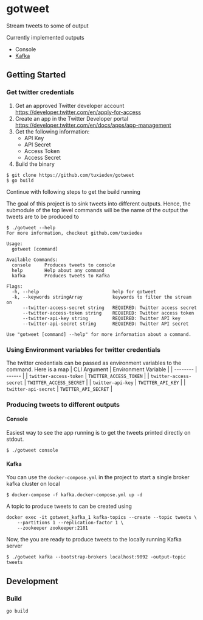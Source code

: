 # gotweet

Stream tweets to some of output

Currently implemented outputs
- Console
- [Kafka](https://kafka.apache.org)


## Getting Started

### Get twitter credentials

1. Get an approved Twitter developer account https://developer.twitter.com/en/apply-for-access
2. Create an app in the Twitter Developer portal https://developer.twitter.com/en/docs/apps/app-management
3. Get the following information:
    * API Key
    * API Secret
    * Access Token
    * Access Secret
4. Build the binary
```
$ git clone https://github.com/tuxiedev/gotweet
$ go build
```
Continue with following steps to get the build running

The goal of this project is to sink tweets into different outputs. Hence, the submodule of the top level commands will be the name of the output the tweets are to be produced to

```
$ ./gotweet --help
For more information, checkout github.com/tuxiedev

Usage:
  gotweet [command]

Available Commands:
  console     Produces tweets to console
  help        Help about any command
  kafka       Produces tweets to Kafka

Flags:
  -h, --help                           help for gotweet
  -k, --keywords stringArray           keywords to filter the stream on
      --twitter-access-secret string   REQUIRED: Twitter access secret
      --twitter-access-token string    REQUIRED: Twitter access token
      --twitter-api-key string         REQUIRED: Twitter API key
      --twitter-api-secret string      REQUIRED: Twitter API secret

Use "gotweet [command] --help" for more information about a command.
```

### Using Environment variables for twitter credentials
The twitter credentials can be passed as environment variables to the command. Here is a map
| CLI Argument | Environment Variable |
| -------- | ------ |
| `twitter-access-token` | `TWITTER_ACCESS_TOKEN` | 
| `twitter-access-secret` | `TWITTER_ACCESS_SECRET` | 
| `twitter-api-key` | `TWITTER_API_KEY` | 
| `twitter-api-secret` | `TWITTER_API_SECRET` |  

### Producing tweets to different outputs
#### Console
Easiest way to see the app running is to get the tweets printed directly on stdout.
```
$ ./gotweet console
```
#### Kafka
You can use the `docker-compose.yml` in the project to start a single broker kafka cluster on local
```
$ docker-compose -f kafka.docker-compose.yml up -d 
```
A topic to produce tweets to can be created using 
```
docker exec -it gotweet_kafka_1 kafka-topics --create --topic tweets \
    --partitions 1 --replication-factor 1 \
    --zookeeper zookeeper:2181
```
Now, the you are ready to produce tweets to the locally running Kafka server
```
$ ./gotweet kafka --bootstrap-brokers localhost:9092 -output-topic tweets
```

## Development
### Build
```
go build
```

